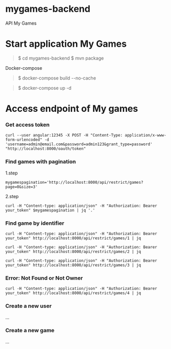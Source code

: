 # mygames-backend
API My Games

# Start application My Games

> $ cd mygames-backend
> $ mvn package

Docker-compose 
> $ docker-compose build --no-cache

> $ docker-compose up -d

# Access endpoint of My games
 
 ### Get access token 
~~~
curl --user angular:12345 -X POST -H "Content-Type: application/x-www-form-urlencoded" -d 'username=admin@email.com&password=admin123&grant_type=password' "http://localhost:8000/oauth/token"
~~~

### Find games with pagination

1.step
~~~
mygamespagination='http://localhost:8000/api/restrict/games?page=0&size=3'
~~~
2.step
~~~
curl -H "Content-type: application/json" -H "Authorization: Bearer your_token" $mygamespagination | jq '.'
~~~

### Find game by identifier

~~~
curl -H "Content-type: application/json" -H "Authorization: Bearer your_token" http://localhost:8000/api/restrict/games/1 | jq

curl -H "Content-type: application/json" -H "Authorization: Bearer your_token" http://localhost:8000/api/restrict/games/2 | jq

curl -H "Content-type: application/json" -H "Authorization: Bearer your_token" http://localhost:8000/api/restrict/games/3 | jq
~~~

### Error: Not Found or Not Owner

~~~ 
curl -H "Content-type: application/json" -H "Authorization: Bearer your_token" http://localhost:8000/api/restrict/games/4 | jq
~~~

### Create a new user
...

### Create a new game
...


